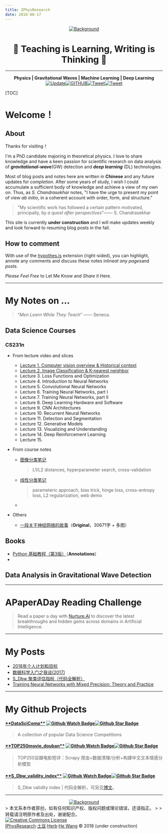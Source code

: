 ```yaml
---
title: IPhysResearch
date: 2018-08-17
---
```

<div align="center"><a href="http://iphysresearch.github.io"><img src="https://i.loli.net/2018/07/11/5b44e3a6a798a.jpg" alt="Background" /></a></div>
<h1 align="center">🍺 Teaching is Learning,  Writing is Thinking 🍺 </h1>

---

<div align="center"><strong>Physics | Gravitational Waves | Machine Learning | Deep Learning</strong></div>
<div align="center"><a href="http://iphysresearch.github.io"><img src="https://img.shields.io/badge/Update-2018.8.17-green.svg?style=plastic" alt="Update" /></a><a href="https://github.com/iphysresearch"><img src="https://img.shields.io/github/followers/iphysresearch.svg?style=social&label=Follow" alt="GITHUB" /></a><a href="http://weibo.com/IPhysresearch"><img src="https://img.shields.io/badge/Weibo-@iPHYSresearch-blue.svg?style=plastic" alt="Tweet" /></a><a href="https://twitter.com/Herb_hewang"><img src="https://img.shields.io/twitter/url/https/github.com/iphysresearch/iphysresearch.github.io.svg?style=social" alt="Tweet" /></a></div>



[TOC]



# Welcome！

## About

Thanks for visiting！

I'm a PhD candidate majoring in theoretical physics. I love to share knowledge and have a keen passion for scientific research on data analysis of ***gravitational-wave***(GW) detection and ***deep learning*** (DL) technologies. 

Most of blog posts and notes here are written in **Chinese** and any future updates for *completion*. After some years of study, I wish I could accumulate a sufficient body of knowledge and achieve a view of my own on. Thus, as *S. Chandrasekhar* notes, "I have the urge to present my point of view *ab initio*, in a coherent account with order, form, and structure."


> "My scientific work has followed a certain pattern motivated, principally, by *a quest after perspectives*"—— S. Chandrasekhar

This site is currently **under construction** and I will make updates weekly and look forward to resuming blog posts in the fall.

## How to comment

With use of the [hypothes.is](https://hypothes.is/) extension (right-sided), you can highlight, annote any comments and discuss these notes inline*at any pages*and *posts*.

*Please Feel Free* to Let Me Know and *Share* it Here.



---

# My Notes on ...

> “*Men Learn While They Teach*” —— Seneca.

## Data Science Courses

### CS231n

- From lecture video and slices

  - [Lecture 1. Computer vision overview & Historical context](./cs231n/cs231n_1.html)
  - [Lecture 2. Image Classification & K-nearest neighbor](./cs231n/cs231n_2.html)
  - Lecture 3. Loss Functions and Optimization
  - Lecture 4. Introduction to Neural Networks
  - Lecture 5. Convolutional Neural Networks
  - Lecture 6. Training Neural Networks, part I
  - Lecture 7. Training Neural Networks, part II
  - Lecture 8. Deep Learning Hardware and Software
  - Lecture 9. CNN Architectures
  - Lecture 10. Recurrent Neural Networks
  - Lecture 11. Detection and Segmentation
  - Lecture 12. Generative Models
  - Lecture 13. Visualizing and Understanding
  - Lecture 14. Deep Reinforcement Learning 
  - Lecture 15. 

- From course notes

  - [图像分类笔记](./cs231n/CS231n_image_classification_note.html)

    > L1/L2 distances, hyperparameter search, cross-validation

  - [线性分类笔记](./cs231n/CS231n_linear_classification_note.html)

    > parameteric approach, bias trick, hinge loss, cross-entropy loss, L2 regularization, web demo

  - 

- Others

  - [一段关于神经网络的故事](./cs231n/cs231n_story_MLP.html)（**Original**，30671字 + 多图）



## Books

- [Python 基础教程（第3版）](./books/Beginning_Python.html)（**Annotations**）
- 



## Data Analysis in Gravitational Wave Detection







---

# APaperADay Reading Challenge

> Read a paper a day with [Nurture.AI](https://apaperaday.nurture.ai) to discover the latest breakthroughs and hidden gems across domains in Artificial Intelligence. 





---

# My Posts
- [2018年个人计划和目标](./posts/2018_flag.html)
- [数据科学入门之我谈(2017)](./posts/MyWay2017.html)
- [S_Dbw 聚类评估指标（代码全解析）](./posts/S_Dbw.html)
- [Training Neural Networks with Mixed Precision: Theory and Practice](./posts/Training_Neural_Networks_with_Mixed_Precision_Theory_and_Practice.html)



---

# My Github Projects

<div align="left"><a href="https://github.com/iphysresearch/DataSciComp/"><h4 align="left">**DataSciComp**</a> 
<a href="https://github.com/iphysresearch/DataSciComp/watchers"><img src="https://img.shields.io/github/watchers/iphysresearch/DataSciComp.svg?style=social" alt="Github Watch Badge" /></a><a href="https://github.com/iphysresearch/DataSciComp/stargazers"><img src="https://img.shields.io/github/stars/iphysresearch/DataSciComp.svg?style=social" alt="Github Star Badge" /></a> </h4 >

> A collection of popular Data Science Competitions

<div align="left"><a href="https://github.com/iphysresearch/TOP250movie_douban"><h4 align="left">**TOP250movie_douban**</a> 
<a href="https://github.com/iphysresearch/TOP250movie_douban/watchers"><img src="https://img.shields.io/github/watchers/iphysresearch/TOP250movie_douban.svg?style=social" alt="Github Watch Badge" /></a><a href="https://github.com/iphysresearch/TOP250movie_douban/stargazers"><img src="https://img.shields.io/github/stars/iphysresearch/TOP250movie_douban.svg?style=social" alt="Github Star Badge" /></a> </h4 >

> TOP250豆瓣电影短评：Scrapy 爬虫+数据清理/分析+构建中文文本情感分析模型

<div align="left"><a href="https://github.com/iphysresearch/S_Dbw_validity_index"><h4 align="left">**S_Dbw_validity_index**</a>
<a href="https://github.com/iphysresearch/S_Dbw_validity_index/watchers"><img src="https://img.shields.io/github/watchers/iphysresearch/S_Dbw_validity_index.svg?style=social" alt="Github Watch Badge" /></a><a href="https://github.com/iphysresearch/S_Dbw_validity_index/stargazers"><img src="https://img.shields.io/github/stars/iphysresearch/S_Dbw_validity_index.svg?style=social" alt="Github Star Badge" /></a> </h4 >

> S_Dbw validity index | 代码全解析，可另见[博文](./post/S_Dbw.html)。





---
<div align="center"><a href="http://iphysresearch.github.io"><img src="https://i.loli.net/2018/07/11/5b44d8c9d094f.jpeg" alt="Background" /></a></div>
> 本文系本作者原创，如有任何知识产权、版权问题或理论错误，还请指正。
>
> 转载请注明原作者及出处，谢谢配合。<footer><div align="left"><a rel="license" href="http://creativecommons.org/licenses/by-nc-sa/4.0/"><img alt="Creative Commons License" style="border-width:0" src="https://i.creativecommons.org/l/by-nc-sa/4.0/88x31.png" /></a></div><div align="left"><a rel="copyright" align="right" href="http://iphysresearch.github.io">IPhysResearch</a>·<a rel="copyright" href="http://iphysresearch.github.io">土豆</a>·<a rel="copyright" href="http://iphysresearch.github.io">Herb</a>·<a rel="copyright" href="http://iphysresearch.github.io">He Wang</a> © 2018        (under construction)<div></footer>

<script type="application/json" class="js-hypothesis-config">  {    "openSidebar": false,    "showHighlights": true,    "theme": classic,    "enableExperimentalNewNoteButton": true  }</script><script async src="https://hypothes.is/embed.js"></script>

